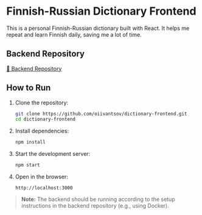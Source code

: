 # Finnish-Russian Dictionary Frontend  

This is a personal Finnish-Russian dictionary built with React. It helps me repeat and learn Finnish daily, saving me a lot of time.  

## Backend Repository  
[🔗 Backend Repository](https://github.com/oiivantsov/dict_backend)

## How to Run  

1. Clone the repository:  
   ```sh
   git clone https://github.com/oiivantsov/dictionary-frontend.git
   cd dictionary-frontend
   ```

2. Install dependencies:  
   ```sh
   npm install
   ```

3. Start the development server:  
   ```sh
   npm start
   ```

4. Open in the browser:  
   ```
   http://localhost:3000
   ```

> **Note:** The backend should be running according to the setup instructions in the backend repository (e.g., using Docker).  
